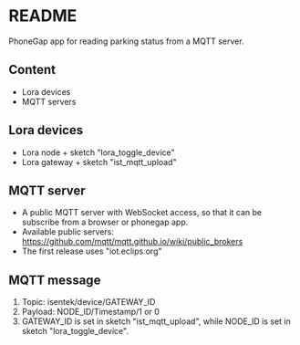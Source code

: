 # README #

PhoneGap app for reading parking status from a MQTT server.

## Content ##
* Lora devices
* MQTT servers

## Lora devices ##
* Lora node + sketch "lora_toggle_device"
* Lora gateway + sketch "ist_mqtt_upload"

## MQTT server ##
* A public MQTT server with WebSocket access, so that it can be subscribe from a browser or phonegap app.
* Available public servers: https://github.com/mqtt/mqtt.github.io/wiki/public_brokers
* The first release uses "iot.eclips.org"

## MQTT message ##
1. Topic: isentek/device/GATEWAY_ID
2. Payload: NODE_ID/Timestamp/1 or 0
3. GATEWAY_ID is set in sketch "ist_mqtt_upload", while NODE_ID is set in sketch "lora_toggle_device".





